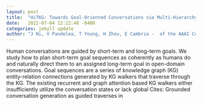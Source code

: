 ```yaml
---
layout: post
title:  "HiTKG: Towards Goal-Oriented Conversations via Multi-Hierarchy Learning"
date:   2022-07-04 12:22:48 -0400
categories: jekyll update
author: "J Ni, V Pandelea, T Young, H Zhou, E Cambria -  of the AAAI Conference on Artificial , 2022"
---
```

Human conversations are guided by short-term and long-term goals. We study how to plan short-term goal sequences as coherently as humans do and naturally direct them to an assigned long-term goal in open-domain conversations. Goal sequences are a series of knowledge graph (KG) entity-relation connections generated by KG walkers that traverse through the KG. The existing recurrent and graph attention based KG walkers either insufficiently utilize the conversation states or lack global 
Cites: Grounded conversation generation as guided traverses in